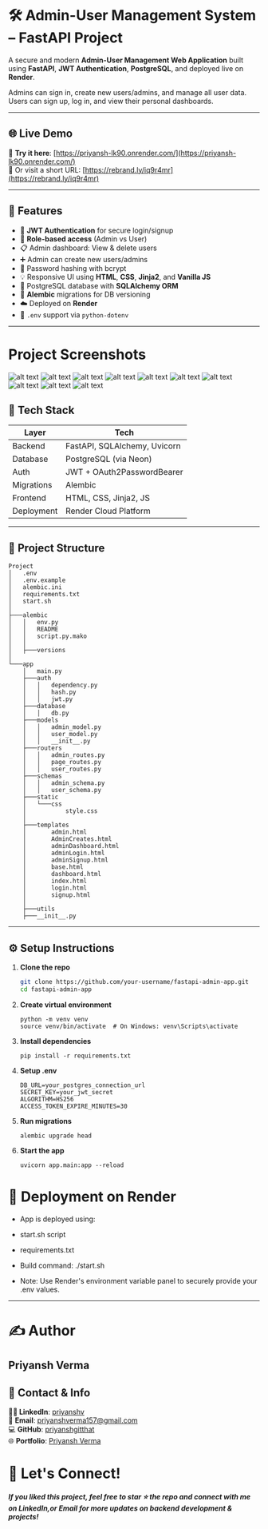 # 🛠️ Admin-User Management System – FastAPI Project

A secure and modern **Admin-User Management Web Application** built using **FastAPI**, **JWT Authentication**, **PostgreSQL**, and deployed live on **Render**.

Admins can sign in, create new users/admins, and manage all user data. Users can sign up, log in, and view their personal dashboards.

---

## 🌐 Live Demo

🔗 **Try it here**: [https://priyansh-lk90.onrender.com/](https://priyansh-lk90.onrender.com/)  
👀 Or visit a short URL: [https://rebrand.ly/iq9r4mr](https://rebrand.ly/iq9r4mr)

---

## 🚀 Features

- 🔐 **JWT Authentication** for secure login/signup
- 👥 **Role-based access** (Admin vs User)
- 📋 Admin dashboard: View & delete users
- ➕ Admin can create new users/admins
- 🧠 Password hashing with bcrypt
- 💡 Responsive UI using **HTML**, **CSS**, **Jinja2**, and **Vanilla JS**
- 🧱 PostgreSQL database with **SQLAlchemy ORM**
- 🔄 **Alembic** migrations for DB versioning
- ☁️ Deployed on **Render**
- 🌿 `.env` support via `python-dotenv`

---

# Project Screenshots
![alt text](<project-images/Screenshot (242).png>) ![alt text](<project-images/Screenshot (241).png>) ![alt text](<project-images/Screenshot (240).png>) ![alt text](<project-images/Screenshot (239).png>) ![alt text](<project-images/Screenshot (238).png>) ![alt text](<project-images/Screenshot (237).png>) ![alt text](<project-images/Screenshot (236).png>) ![alt text](<project-images/Screenshot (235).png>) ![alt text](<project-images/Screenshot (234).png>) ![alt text](<project-images/Screenshot (233).png>)



## 🧰 Tech Stack

| Layer           | Tech                          |
|----------------|-------------------------------|
| Backend         | FastAPI, SQLAlchemy, Uvicorn |
| Database        | PostgreSQL (via Neon)        |
| Auth            | JWT + OAuth2PasswordBearer   |
| Migrations      | Alembic                       |
| Frontend        | HTML, CSS, Jinja2, JS         |
| Deployment      | Render Cloud Platform         |

---

## 📁 Project Structure

```
Project
│   .env
│   .env.example
│   alembic.ini
│   requirements.txt
│   start.sh
│   
├───alembic
│   │   env.py
│   │   README
│   │   script.py.mako
│   │
│   ├───versions
│
└───app
    │   main.py
    ├───auth
    │   │   dependency.py
    │   │   hash.py
    │   │   jwt.py
    ├───database
    │   │   db.py
    ├───models
    │   │   admin_model.py
    │   │   user_model.py
    │   │   __init__.py
    ├───routers
    │   │   admin_routes.py
    │   │   page_routes.py
    │   │   user_routes.py
    ├───schemas
    │   │   admin_schema.py
    │   │   user_schema.py
    ├───static
    │   └───css
    │           style.css
    │
    ├───templates
    │       admin.html
    │       AdminCreates.html
    │       adminDashboard.html
    │       adminLogin.html
    │       adminSignup.html
    │       base.html
    │       dashboard.html
    │       index.html
    │       login.html
    │       signup.html
    │
    ├───utils
    ├───__init__.py
```


---

## ⚙️ Setup Instructions

1. **Clone the repo**  
   ```bash
   git clone https://github.com/your-username/fastapi-admin-app.git
   cd fastapi-admin-app
    ```
2. **Create virtual environment**
    ```
    python -m venv venv
    source venv/bin/activate  # On Windows: venv\Scripts\activate

    ```
3. **Install dependencies**
    ```
    pip install -r requirements.txt

    ```
4. **Setup .env**
    ```
    DB_URL=your_postgres_connection_url
    SECRET_KEY=your_jwt_secret
    ALGORITHM=HS256
    ACCESS_TOKEN_EXPIRE_MINUTES=30

    ```
5. **Run migrations**

    ```
    alembic upgrade head
    ```
6. **Start the app**
    ```
    uvicorn app.main:app --reload
    ```

# 🚀 Deployment on Render
- App is deployed using:

- start.sh script

- requirements.txt

- Build command: ./start.sh

- Note: Use Render's environment variable panel to securely provide your .env values.



---



# ✍️ Author
## Priyansh Verma

## 📇 Contact & Info

**👨‍💻 LinkedIn**: [priyanshv](https://www.linkedin.com/in/priyanshv/)  
📧 **Email**: [priyanshverma157@gmail.com](mailto:priyanshverma157@gmail.com)  
💻 **GitHub**: [priyanshgitthat](https://github.com/priyanshgitthat)  
🌐 **Portfolio**: [Priyansh Verma](https:priyanshverma.netlify.app) 




# 📣 Let's Connect!
#####  If you liked this project, feel free to star ⭐️ the repo and connect with me on LinkedIn,or Email for more updates on backend development & projects!

